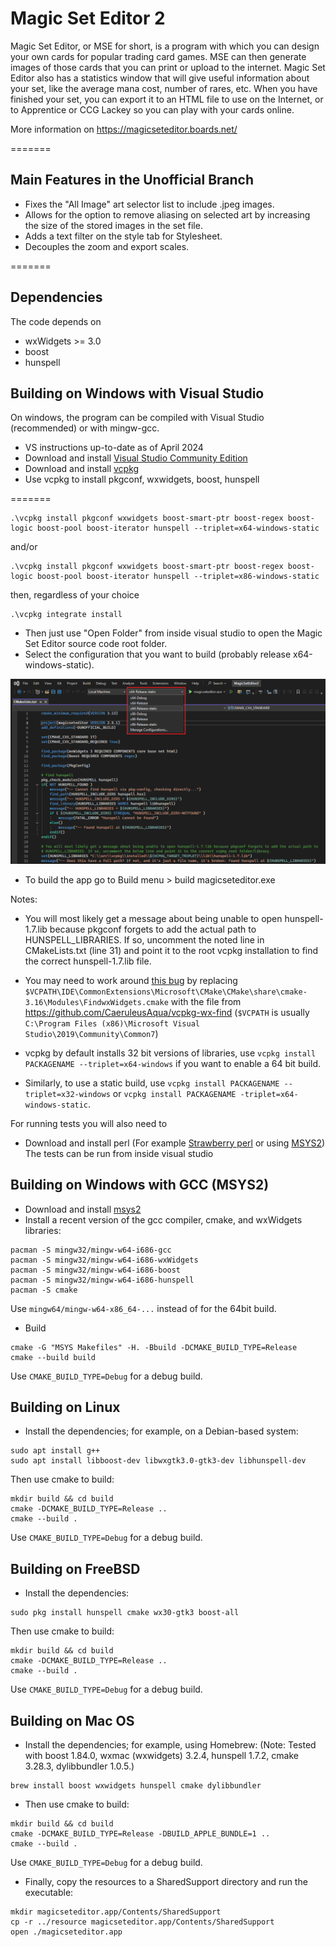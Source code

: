 # Magic Set Editor 2

Magic Set Editor, or MSE for short, is a program with which you can design your own cards for popular trading card games. MSE can then generate images of those cards that you can print or upload to the internet. Magic Set Editor also has a statistics window that will give useful information about your set, like the average mana cost, number of rares, etc. When you have finished your set, you can export it to an HTML file to use on the Internet, or to Apprentice or CCG Lackey so you can play with your cards online.

More information on https://magicseteditor.boards.net/

=======
## Main Features in the Unofficial Branch
 * Fixes the "All Image" art selector list to include .jpeg images.
 * Allows for the option to remove aliasing on selected art by increasing the size of the stored images in the set file.
 * Adds a text filter on the style tab for Stylesheet.
 * Decouples the zoom and export scales.

=======

## Dependencies

The code depends on
 * wxWidgets >= 3.0
 * boost
 * hunspell

## Building on Windows with Visual Studio

On windows, the program can be compiled with Visual Studio (recommended) or with mingw-gcc.
 * VS instructions up-to-date as of April 2024
 * Download and install [Visual Studio Community Edition](https://visualstudio.microsoft.com/vs/community/)
 * Download and install [vcpkg](https://github.com/microsoft/vcpkg)
 * Use vcpkg to install pkgconf, wxwidgets, boost, hunspell

=======
````
.\vcpkg install pkgconf wxwidgets boost-smart-ptr boost-regex boost-logic boost-pool boost-iterator hunspell --triplet=x64-windows-static
````
and/or
````
.\vcpkg install pkgconf wxwidgets boost-smart-ptr boost-regex boost-logic boost-pool boost-iterator hunspell --triplet=x86-windows-static
````
then, regardless of your choice
````
.\vcpkg integrate install
````

 * Then just use "Open Folder" from inside visual studio to open the Magic Set Editor source code root folder.
 * Select the configuration that you want to build (probably release x64-windows-static).

![configuration](https://github.com/haganbmj/MagicSetEditor2/blob/master/resource/readme/configuration.png)

 * To build the app go to Build menu > build magicseteditor.exe

Notes:
 * You will most likely get a message about being unable to open hunspell-1.7.lib because pkgconf forgets to add the actual path to HUNSPELL_LIBRARIES. If so, uncomment the noted line in CMakeLists.txt (line 31) and point it to the root vcpkg installation to find the correct hunspell-1.7.lib file.

 * You may need to work around [this bug](https://github.com/microsoft/vcpkg/issues/4756) by replacing `$VCPATH\IDE\CommonExtensions\Microsoft\CMake\CMake\share\cmake-3.16\Modules\FindwxWidgets.cmake` with the file from  https://github.com/CaeruleusAqua/vcpkg-wx-find (`$VCPATH` is usually `C:\Program Files (x86)\Microsoft Visual Studio\2019\Community\Common7`)
 * vcpkg by default installs 32 bit versions of libraries, use `vcpkg install PACKAGENAME --triplet=x64-windows` if you want to enable a 64 bit build.
 * Similarly, to use a static build, use `vcpkg install PACKAGENAME --triplet=x32-windows` or `vcpkg install PACKAGENAME -triplet=x64-windows-static`.
 
For running tests you will also need to
 * Download and install perl (For example [Strawberry perl](http://strawberryperl.com/) or using [MSYS2](https://www.msys2.org/))
The tests can be run from inside visual studio

## Building on Windows with GCC (MSYS2)

 * Download and install [msys2](https://www.msys2.org/)
 * Install a recent version of the gcc compiler, cmake, and wxWidgets libraries:

```
pacman -S mingw32/mingw-w64-i686-gcc
pacman -S mingw32/mingw-w64-i686-wxWidgets
pacman -S mingw32/mingw-w64-i686-boost
pacman -S mingw32/mingw-w64-i686-hunspell
pacman -S cmake
```

   Use `mingw64/mingw-w64-x86_64-...` instead of for the 64bit build.
 * Build

```
cmake -G "MSYS Makefiles" -H. -Bbuild -DCMAKE_BUILD_TYPE=Release
cmake --build build
```

 Use `CMAKE_BUILD_TYPE=Debug` for a debug build.

## Building on Linux

 * Install the dependencies; for example, on a Debian-based system:

```
sudo apt install g++
sudo apt install libboost-dev libwxgtk3.0-gtk3-dev libhunspell-dev
```

Then use cmake to build:

```
mkdir build && cd build
cmake -DCMAKE_BUILD_TYPE=Release ..
cmake --build .
```

 Use `CMAKE_BUILD_TYPE=Debug` for a debug build.

## Building on FreeBSD

 * Install the dependencies:

```
sudo pkg install hunspell cmake wx30-gtk3 boost-all
```

Then use cmake to build:

```
mkdir build && cd build
cmake -DCMAKE_BUILD_TYPE=Release ..
cmake --build .
```

 Use `CMAKE_BUILD_TYPE=Debug` for a debug build.

## Building on Mac OS

 * Install the dependencies; for example, using Homebrew: (Note: Tested with boost 1.84.0, wxmac (wxwidgets) 3.2.4, hunspell 1.7.2, cmake 3.28.3, dylibbundler 1.0.5.)

```
brew install boost wxwidgets hunspell cmake dylibbundler
```

 * Then use cmake to build:

```
mkdir build && cd build
cmake -DCMAKE_BUILD_TYPE=Release -DBUILD_APPLE_BUNDLE=1 ..
cmake --build .
```

 Use `CMAKE_BUILD_TYPE=Debug` for a debug build.
 * Finally, copy the resources to a SharedSupport directory and run the executable:

```
mkdir magicseteditor.app/Contents/SharedSupport
cp -r ../resource magicseteditor.app/Contents/SharedSupport
open ./magicseteditor.app
```
